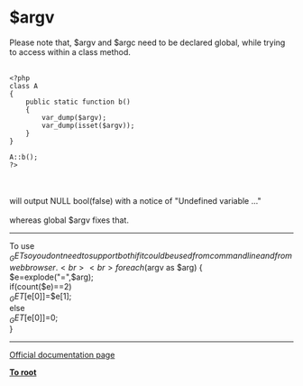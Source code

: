 # $argv



Please note that, $argv and $argc need to be declared global, while trying to access within a class method. <br><br>

```
<?php
class A
{
    public static function b()
    {
        var_dump($argv);
        var_dump(isset($argv));
    }
}

A::b();
?>
```
<br><br>will output NULL bool(false)  with a notice of "Undefined variable ..."<br><br>whereas global $argv fixes that.  

---

To use $_GET so you dont need to support both if it could be used from command line and from web browser.<br><br>foreach ($argv as $arg) {<br>    $e=explode("=",$arg);<br>    if(count($e)==2)<br>        $_GET[$e[0]]=$e[1];<br>    else    <br>        $_GET[$e[0]]=0;<br>}  

---

[Official documentation page](https://www.php.net/manual/en/reserved.variables.argv.php)

**[To root](/README.md)**